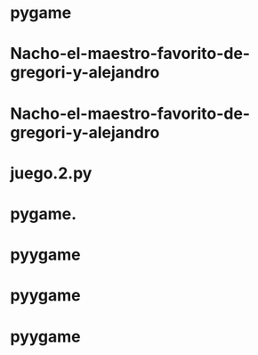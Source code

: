 # pygame
# Nacho-el-maestro-favorito-de-gregori-y-alejandro
# Nacho-el-maestro-favorito-de-gregori-y-alejandro
# juego.2.py
# pygame.
# pyygame
# pyygame
# pyygame
